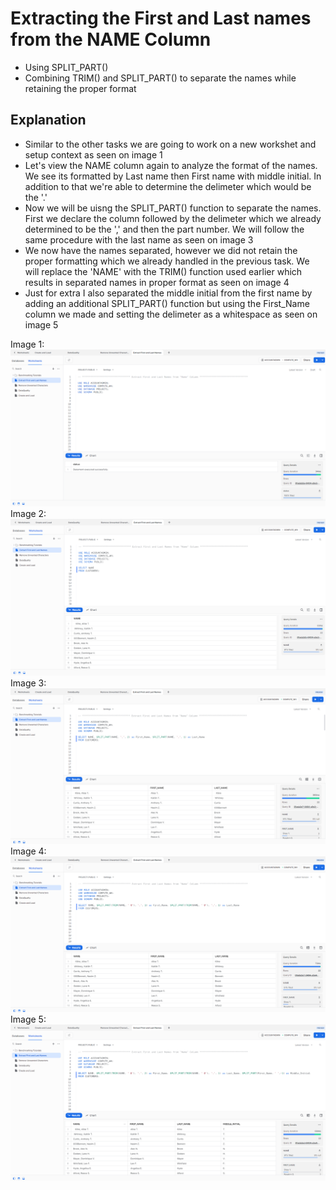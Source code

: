 # Extracting the First and Last names from the NAME Column
* Using SPLIT_PART()
* Combining TRIM() and SPLIT_PART() to separate the names while retaining the proper format

## Explanation
* Similar to the other tasks we are going to work on a new workshet and setup context as seen on image 1
* Let's view the NAME column again to analyze the format of the names. We see its formatted by Last name then First name with middle initial. In addition to that we're able to determine the delimeter which would be the '.'
* Now we will be uisng the SPLIT_PART() function to separate the names. First we declare the column followed by the delimeter which we already determined to be the ',' and then the part number. We will follow the same procedure with the last name as seen on image 3
* We now have the names separated, however we did not retain the proper formatting which we already handled in the previous task. We will replace the 'NAME' with the TRIM() function used earlier which results in separated names in proper format as seen on image 4
* Just for extra I also separated the middle initial from the first name by adding an additional SPLIT_PART() function but using the First_Name column we made and setting the delimeter as a whitespace as seen on image 5

Image 1:
![](https://github.com/Nwiradiradja/DataCleaning-Snowflake/blob/main/Extract_Names/Ex1.png?raw=true)
Image 2:
![](https://github.com/Nwiradiradja/DataCleaning-Snowflake/blob/main/Extract_Names/Ex2.png?raw=true)
Image 3:
![](https://github.com/Nwiradiradja/DataCleaning-Snowflake/blob/main/Extract_Names/Ex3.png?raw=true)
Image 4:
![](https://github.com/Nwiradiradja/DataCleaning-Snowflake/blob/main/Extract_Names/Ex4.png?raw=true)
Image 5:
![](https://github.com/Nwiradiradja/DataCleaning-Snowflake/blob/main/Extract_Names/Ex5.png?raw=true)
